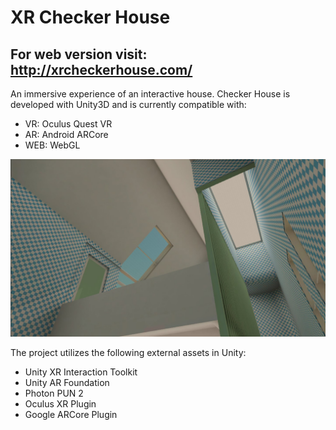# XR Checker House
## For web version visit: http://xrcheckerhouse.com/


An immersive experience of an interactive house. Checker House is developed with Unity3D and is currently compatible with:
  - VR: Oculus Quest VR
  - AR: Android ARCore 
  - WEB: WebGL 

![Screenshot](https://github.com/atabbakh1/XR_Checker_House_Page/blob/master/Images/Capture.jpg)


The project utilizes the following external assets in Unity:
  - Unity XR Interaction Toolkit
  - Unity AR Foundation
  - Photon PUN 2
  - Oculus XR Plugin
  - Google ARCore Plugin
  
